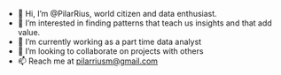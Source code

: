 - 👋 Hi, I’m @PilarRius, world citizen and data enthusiast.  
- 👀 I’m interested in finding patterns that teach us insights and that add value.
- 🌱 I’m currently working as a part time data analyst
- 💞️ I’m looking to collaborate on projects with others
- 📫 Reach me at pilarriusm@gmail.com

<!---
PilarRius/PilarRius is a ✨ special ✨ repository because its `README.md` (this file) appears on your GitHub profile.
You can click the Preview link to take a look at your changes.
--->
